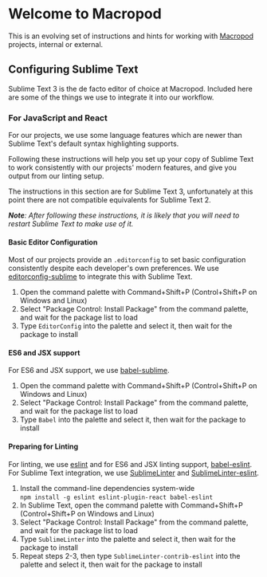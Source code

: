 # Welcome to Macropod

This is an evolving set of instructions and hints for working with [Macropod](https://macropod.com) projects, internal or external.

## Configuring Sublime Text

Sublime Text 3 is the de facto editor of choice at Macropod. Included here are some of the things we use to integrate it into our workflow.

### For JavaScript and React

For our projects, we use some language features which are newer than Sublime Text's default syntax highlighting supports.

Following these instructions will help you set up your copy of Sublime Text to work consistently with our projects' modern features, and give you output from our linting setup.

The instructions in this section are for Sublime Text 3, unfortunately at this point there are not compatible equivalents for Sublime Text 2.

_**Note**: After following these instructions, it is likely that you will need to restart Sublime Text to make use of it._

#### Basic Editor Configuration

Most of our projects provide an `.editorconfig` to set basic configuration consistently despite each developer's own preferences. We use [editorconfig-sublime](https://github.com/sindresorhus/editorconfig-sublime) to integrate this with Sublime Text.

1. Open the command palette with Command+Shift+P (Control+Shift+P on Windows and Linux)
2. Select "Package Control: Install Package" from the command palette, and wait for the package list to load
3. Type `EditorConfig` into the palette and select it, then wait for the package to install

#### ES6 and JSX support

For ES6 and JSX support, we use [babel-sublime](https://github.com/babel/babel-sublime).

1. Open the command palette with Command+Shift+P (Control+Shift+P on Windows and Linux)
2. Select "Package Control: Install Package" from the command palette, and wait for the package list to load
3. Type `Babel` into the palette and select it, then wait for the package to install

#### Preparing for Linting

For linting, we use [eslint](http://eslint.org) and for ES6 and JSX linting support, [babel-eslint](https://github.com/babel/babel-eslint). For Sublime Text integration, we use [SublimeLinter](https://github.com/SublimeLinter/SublimeLinter3) and [SublimeLinter-eslint](https://github.com/roadhump/SublimeLinter-eslint).

1. Install the command-line dependencies system-wide  
   `npm install -g eslint eslint-plugin-react babel-eslint`
2. In Sublime Text, open the command palette with Command+Shift+P (Control+Shift+P on Windows and Linux)
2. Select "Package Control: Install Package" from the command palette, and wait for the package list to load
3. Type `SublimeLinter` into the palette and select it, then wait for the package to install
4. Repeat steps 2-3, then type `SublimeLinter-contrib-eslint` into the palette and select it, then wait for the package to install
